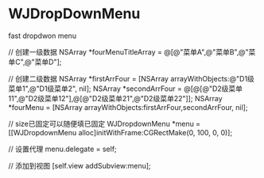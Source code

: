 # WJDropDownMenu
fast dropdwon menu

//  创建一级数据
NSArray *fourMenuTitleArray =  @[@"菜单A",@"菜单B",@"菜单C",@"菜单D"];

//  创建二级数据
NSArray *firstArrFour = [NSArray arrayWithObjects:@"D1级菜单1",@"D1级菜单2", nil];
NSArray *secondArrFour = @[@[@"D2级菜单11",@"D2级菜单12"],@[@"D2级菜单21",@"D2级菜单22"]];
NSArray *fourMenu = [NSArray arrayWithObjects:firstArrFour,secondArrFour, nil];

//  size已固定可以随便填已固定
WJDropdownMenu *menu = [[WJDropdownMenu alloc]initWithFrame:CGRectMake(0, 100, 0, 0)];

// 设置代理
menu.delegate = self;

// 添加到视图
[self.view addSubview:menu];
